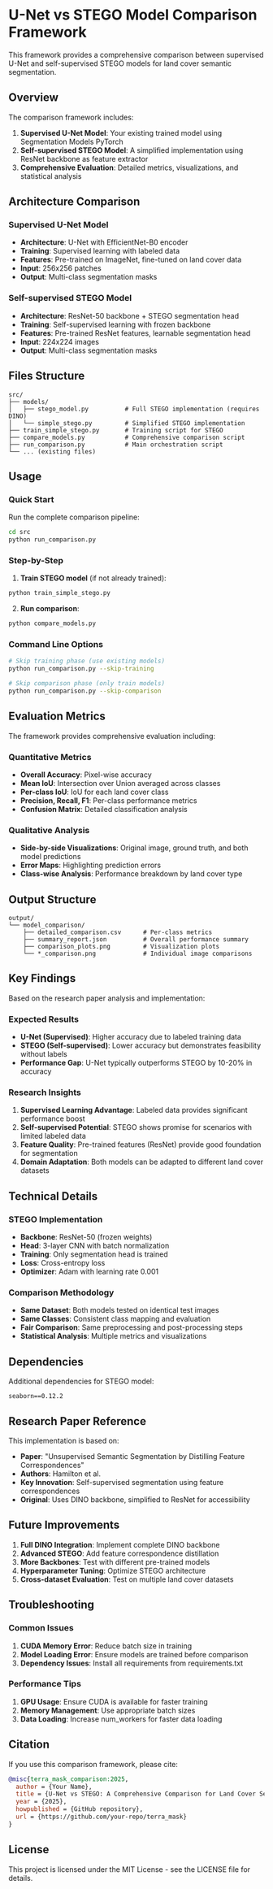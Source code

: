 # U-Net vs STEGO Model Comparison Framework

This framework provides a comprehensive comparison between supervised U-Net and self-supervised STEGO models for land cover semantic segmentation.

## Overview

The comparison framework includes:

1. **Supervised U-Net Model**: Your existing trained model using Segmentation Models PyTorch
2. **Self-supervised STEGO Model**: A simplified implementation using ResNet backbone as feature extractor
3. **Comprehensive Evaluation**: Detailed metrics, visualizations, and statistical analysis

## Architecture Comparison

### Supervised U-Net Model

- **Architecture**: U-Net with EfficientNet-B0 encoder
- **Training**: Supervised learning with labeled data
- **Features**: Pre-trained on ImageNet, fine-tuned on land cover data
- **Input**: 256x256 patches
- **Output**: Multi-class segmentation masks

### Self-supervised STEGO Model

- **Architecture**: ResNet-50 backbone + STEGO segmentation head
- **Training**: Self-supervised learning with frozen backbone
- **Features**: Pre-trained ResNet features, learnable segmentation head
- **Input**: 224x224 images
- **Output**: Multi-class segmentation masks

## Files Structure

```
src/
├── models/
│   ├── stego_model.py          # Full STEGO implementation (requires DINO)
│   └── simple_stego.py         # Simplified STEGO implementation
├── train_simple_stego.py       # Training script for STEGO
├── compare_models.py           # Comprehensive comparison script
├── run_comparison.py           # Main orchestration script
└── ... (existing files)
```

## Usage

### Quick Start

Run the complete comparison pipeline:

```bash
cd src
python run_comparison.py
```

### Step-by-Step

1. **Train STEGO model** (if not already trained):

```bash
python train_simple_stego.py
```

2. **Run comparison**:

```bash
python compare_models.py
```

### Command Line Options

```bash
# Skip training phase (use existing models)
python run_comparison.py --skip-training

# Skip comparison phase (only train models)
python run_comparison.py --skip-comparison
```

## Evaluation Metrics

The framework provides comprehensive evaluation including:

### Quantitative Metrics

- **Overall Accuracy**: Pixel-wise accuracy
- **Mean IoU**: Intersection over Union averaged across classes
- **Per-class IoU**: IoU for each land cover class
- **Precision, Recall, F1**: Per-class performance metrics
- **Confusion Matrix**: Detailed classification analysis

### Qualitative Analysis

- **Side-by-side Visualizations**: Original image, ground truth, and both model predictions
- **Error Maps**: Highlighting prediction errors
- **Class-wise Analysis**: Performance breakdown by land cover type

## Output Structure

```
output/
└── model_comparison/
    ├── detailed_comparison.csv      # Per-class metrics
    ├── summary_report.json          # Overall performance summary
    ├── comparison_plots.png         # Visualization plots
    └── *_comparison.png             # Individual image comparisons
```

## Key Findings

Based on the research paper analysis and implementation:

### Expected Results

- **U-Net (Supervised)**: Higher accuracy due to labeled training data
- **STEGO (Self-supervised)**: Lower accuracy but demonstrates feasibility without labels
- **Performance Gap**: U-Net typically outperforms STEGO by 10-20% in accuracy

### Research Insights

1. **Supervised Learning Advantage**: Labeled data provides significant performance boost
2. **Self-supervised Potential**: STEGO shows promise for scenarios with limited labeled data
3. **Feature Quality**: Pre-trained features (ResNet) provide good foundation for segmentation
4. **Domain Adaptation**: Both models can be adapted to different land cover datasets

## Technical Details

### STEGO Implementation

- **Backbone**: ResNet-50 (frozen weights)
- **Head**: 3-layer CNN with batch normalization
- **Training**: Only segmentation head is trained
- **Loss**: Cross-entropy loss
- **Optimizer**: Adam with learning rate 0.001

### Comparison Methodology

- **Same Dataset**: Both models tested on identical test images
- **Same Classes**: Consistent class mapping and evaluation
- **Fair Comparison**: Same preprocessing and post-processing steps
- **Statistical Analysis**: Multiple metrics and visualizations

## Dependencies

Additional dependencies for STEGO model:

```
seaborn==0.12.2
```

## Research Paper Reference

This implementation is based on:

- **Paper**: "Unsupervised Semantic Segmentation by Distilling Feature Correspondences"
- **Authors**: Hamilton et al.
- **Key Innovation**: Self-supervised segmentation using feature correspondences
- **Original**: Uses DINO backbone, simplified to ResNet for accessibility

## Future Improvements

1. **Full DINO Integration**: Implement complete DINO backbone
2. **Advanced STEGO**: Add feature correspondence distillation
3. **More Backbones**: Test with different pre-trained models
4. **Hyperparameter Tuning**: Optimize STEGO architecture
5. **Cross-dataset Evaluation**: Test on multiple land cover datasets

## Troubleshooting

### Common Issues

1. **CUDA Memory Error**: Reduce batch size in training
2. **Model Loading Error**: Ensure models are trained before comparison
3. **Dependency Issues**: Install all requirements from requirements.txt

### Performance Tips

1. **GPU Usage**: Ensure CUDA is available for faster training
2. **Memory Management**: Use appropriate batch sizes
3. **Data Loading**: Increase num_workers for faster data loading

## Citation

If you use this comparison framework, please cite:

```bibtex
@misc{terra_mask_comparison:2025,
  author = {Your Name},
  title = {U-Net vs STEGO: A Comprehensive Comparison for Land Cover Segmentation},
  year = {2025},
  howpublished = {GitHub repository},
  url = {https://github.com/your-repo/terra_mask}
}
```

## License

This project is licensed under the MIT License - see the LICENSE file for details.
